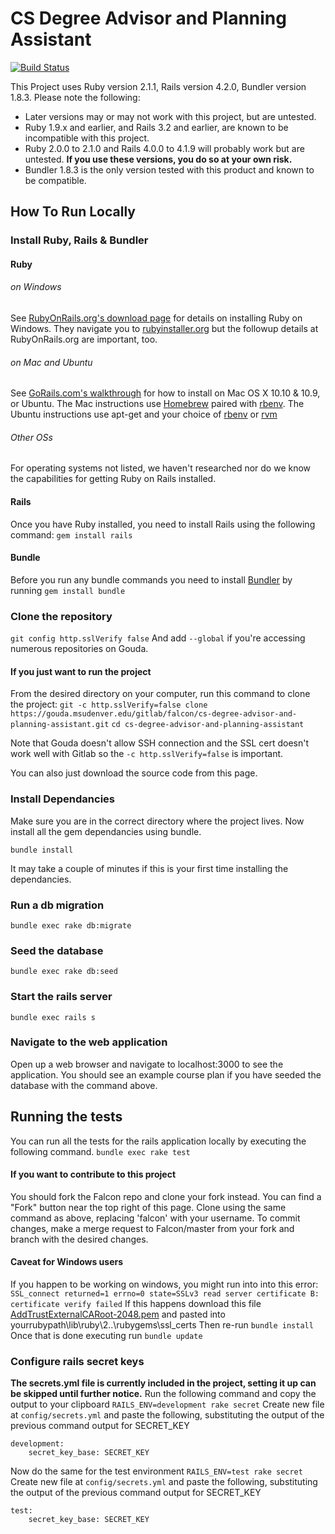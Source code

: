 # CS Degree Advisor and Planning Assistant
[![Build Status](http://162.243.137.213/buildStatus/icon?job=cs-degree-advisor-master)](http://162.243.137.213/job/cs-degree-advisor-master/)

This Project uses Ruby version 2.1.1, Rails version 4.2.0, Bundler version 1.8.3.
Please note the following:
* Later versions may or may not work with this project, but are untested.
* Ruby 1.9.x and earlier, and Rails 3.2 and earlier, are known to be incompatible with this project.
* Ruby 2.0.0 to 2.1.0 and Rails 4.0.0 to 4.1.9 will probably work but are untested. **__If you use these versions, you do so at your own risk.__**
* Bundler 1.8.3 is the only version tested with this product and known to be compatible.

## How To Run Locally
### Install Ruby, Rails & Bundler
#### Ruby
###### on Windows
See [RubyOnRails.org's download page](http://rubyonrails.org/download/) for details on installing Ruby on Windows.
They navigate you to [rubyinstaller.org](http://rubyinstaller.org/) but the followup details at RubyOnRails.org are important, too.


###### on Mac and Ubuntu
See [GoRails.com's walkthrough](https://gorails.com/setup/osx/10.10-yosemite) for how to install on Mac OS X 10.10 & 10.9, or Ubuntu.
The Mac instructions use [Homebrew](http://brew.sh/) paired with [rbenv](https://github.com/sstephenson/rbenv).
The Ubuntu instructions use apt-get and your choice of [rbenv](https://github.com/sstephenson/rbenv) or [rvm](https://rvm.io/)


###### Other OSs
For operating systems not listed, we haven't researched nor do we know the capabilities for getting Ruby on Rails installed.

#### Rails
Once you have Ruby installed, you need to install Rails using the following command:
`gem install rails`

#### Bundle
Before you run any bundle commands you need to install [Bundler](http://bundler.io/) by running
`gem install bundle`


### Clone the repository

`git config http.sslVerify false`
And add `--global` if you're accessing numerous repositories on Gouda.

#### If you just want to run the project
From the desired directory on your computer, run this command to clone the project:
`git -c http.sslVerify=false clone https://gouda.msudenver.edu/gitlab/falcon/cs-degree-advisor-and-planning-assistant.git`
`cd cs-degree-advisor-and-planning-assistant`

Note that Gouda doesn't allow SSH connection and the SSL cert doesn't work well with Gitlab so the `-c http.sslVerify=false` is important.

You can also just download the source code from this page.

### Install Dependancies
Make sure you are in the correct directory where the project lives.  Now install all the gem dependancies using bundle.

`bundle install`

It may take a couple of minutes if this is your first time installing the dependancies.

### Run a db migration
`bundle exec rake db:migrate`

### Seed the database
`bundle exec rake db:seed`

### Start the rails server
`bundle exec rails s`

### Navigate to the web application
Open up a web browser and navigate to localhost:3000 to see the application.
You should see an example course plan if you have seeded the database with the
command above.

## Running the tests
You can run all the tests for the rails application locally by executing the following command.
`bundle exec rake test`

#### If you want to contribute to this project
You should fork the Falcon repo and clone your fork instead. You can find a "Fork" button near the top right of this page.
Clone using the same command as above, replacing 'falcon' with your username.
To commit changes, make a merge request to Falcon/master from your fork and branch with the desired changes.

#### Caveat for Windows users
If you happen to be working on windows, you might run into into this error:
`SSL_connect returned=1 errno=0 state=SSLv3 read server certificate B: certificate verify failed`
If this happens download this file [AddTrustExternalCARoot-2048.pem](https://raw.githubusercontent.com/rubygems/rubygems/master/lib/rubygems/ssl_certs/AddTrustExternalCARoot-2048.pem)
and pasted into yourrubypath\lib\ruby\2..\rubygems\ssl_certs
Then re-run `bundle install`
Once that is done executing run `bundle update`

### Configure rails secret keys
**The secrets.yml file is currently included in the project, setting it up can be skipped until further notice.**
Run the following command and copy the output to your clipboard
`RAILS_ENV=development rake secret`
Create new file at `config/secrets.yml` and paste the following, substituting
the output of the previous command output for SECRET_KEY
```
development:
    secret_key_base: SECRET_KEY
```
Now do the same for the test environment
`RAILS_ENV=test rake secret`
Create new file at `config/secrets.yml` and paste the following, substituting
the output of the previous command output for SECRET_KEY
```
test:
    secret_key_base: SECRET_KEY
```